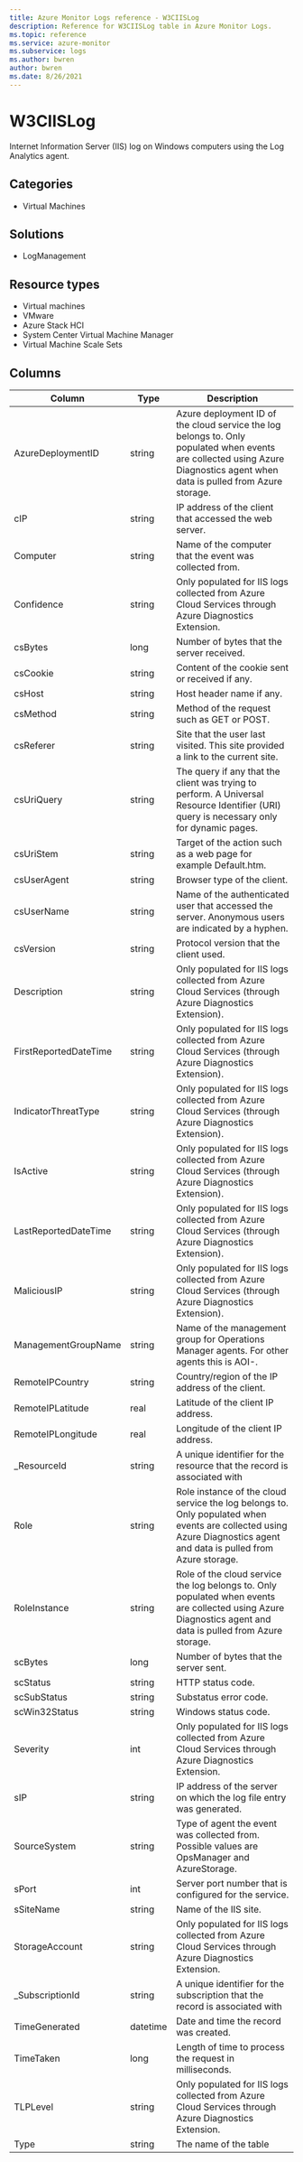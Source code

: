 ```yaml
---
title: Azure Monitor Logs reference - W3CIISLog
description: Reference for W3CIISLog table in Azure Monitor Logs.
ms.topic: reference
ms.service: azure-monitor
ms.subservice: logs
ms.author: bwren
author: bwren
ms.date: 8/26/2021
---
```


# W3CIISLog

 Internet Information Server (IIS) log on Windows computers using the Log Analytics agent.

## Categories

- Virtual Machines
## Solutions

- LogManagement
## Resource types

- Virtual machines
- VMware
- Azure Stack HCI
- System Center Virtual Machine Manager
- Virtual Machine Scale Sets




## Columns

|Column|Type|Description|
|---|---|---|
|AzureDeploymentID|string|Azure deployment ID of the cloud service the log belongs to. Only populated when events are collected using Azure Diagnostics agent  when data is pulled from Azure storage.|
|cIP|string|IP address of the client that accessed the web server.|
|Computer|string|Name of the computer that the event was collected from.|
|Confidence|string|Only populated for IIS logs collected from Azure Cloud Services through Azure Diagnostics Extension.|
|csBytes|long|Number of bytes that the server received.|
|csCookie|string|Content of the cookie sent or received if any.|
|csHost|string|Host header name if any.|
|csMethod|string|Method of the request such as GET or POST.|
|csReferer|string|Site that the user last visited. This site provided a link to the current site.|
|csUriQuery|string|The query if any that the client was trying to perform. A Universal Resource Identifier (URI) query is necessary only for dynamic pages.|
|csUriStem|string|Target of the action such as a web page for example Default.htm.|
|csUserAgent|string|Browser type of the client.|
|csUserName|string|Name of the authenticated user that accessed the server. Anonymous users are indicated by a hyphen.|
|csVersion|string|Protocol version that the client used.|
|Description|string|Only populated for IIS logs collected from Azure Cloud Services (through Azure Diagnostics Extension).|
|FirstReportedDateTime|string|Only populated for IIS logs collected from Azure Cloud Services (through Azure Diagnostics Extension).|
|IndicatorThreatType|string|Only populated for IIS logs collected from Azure Cloud Services (through Azure Diagnostics Extension).|
|IsActive|string|Only populated for IIS logs collected from Azure Cloud Services (through Azure Diagnostics Extension).|
|LastReportedDateTime|string|Only populated for IIS logs collected from Azure Cloud Services (through Azure Diagnostics Extension).|
|MaliciousIP|string|Only populated for IIS logs collected from Azure Cloud Services (through Azure Diagnostics Extension).|
|ManagementGroupName|string|Name of the management group for Operations Manager agents. For other agents this is AOI-<workspace ID>.|
|RemoteIPCountry|string|Country/region of the IP address of the client.|
|RemoteIPLatitude|real|Latitude of the client IP address.|
|RemoteIPLongitude|real|Longitude of the client IP address.|
|_ResourceId|string|A unique identifier for the resource that the record is associated with|
|Role|string|Role instance of the cloud service the log belongs to. Only populated when events are collected using Azure Diagnostics agent and data is pulled from Azure storage.|
|RoleInstance|string|Role of the cloud service the log belongs to. Only populated when events are collected using Azure Diagnostics agent and data is pulled from Azure storage.|
|scBytes|long|Number of bytes that the server sent.|
|scStatus|string|HTTP status code.|
|scSubStatus|string|Substatus error code.|
|scWin32Status|string|Windows status code.|
|Severity|int|Only populated for IIS logs collected from Azure Cloud Services through Azure Diagnostics Extension.|
|sIP|string|IP address of the server on which the log file entry was generated.|
|SourceSystem|string|Type of agent the event was collected from. Possible values are OpsManager and AzureStorage.|
|sPort|int|Server port number that is configured for the service.|
|sSiteName|string|Name of the IIS site.|
|StorageAccount|string|Only populated for IIS logs collected from Azure Cloud Services through Azure Diagnostics Extension.|
|_SubscriptionId|string|A unique identifier for the subscription that the record is associated with|
|TimeGenerated|datetime|Date and time the record was created.|
|TimeTaken|long|Length of time to process the request in milliseconds.|
|TLPLevel|string|Only populated for IIS logs collected from Azure Cloud Services through Azure Diagnostics Extension.|
|Type|string|The name of the table|
